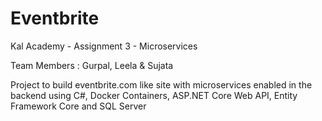# Eventbrite

Kal Academy - Assignment 3 - Microservices

Team Members : Gurpal, Leela & Sujata

Project to build eventbrite.com like site with microservices enabled in the backend using C#, Docker Containers, ASP.NET Core Web API, Entity Framework Core and SQL Server
